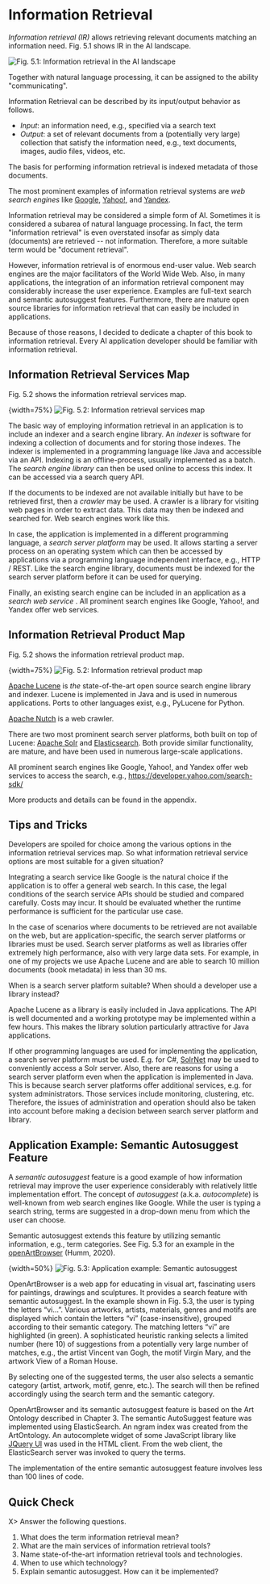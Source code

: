
# Information Retrieval


*Information retrieval (IR)* allows retrieving relevant documents matching an information need. 
Fig. 5.1 shows IR in the AI  landscape. 

![Fig. 5.1: Information retrieval in the AI landscape](images/AI_landscape-NLP.png)

Together with natural language processing, it can be assigned to the ability "communicating". 


Information Retrieval can be described by its input/output behavior as follows.

- *Input*: an information need, e.g., specified via a search text
- *Output*: a set of relevant documents from a (potentially very large) collection that satisfy the information need, e.g., text documents, images, audio files, videos, etc.

The basis for performing information retrieval is indexed metadata of those documents. 

The most prominent examples of information retrieval systems are *web search engines* like [Google](https://www.google.com), [Yahoo!](https://www.yahoo.com/), and [Yandex](https://www.yandex.com/). 

Information retrieval may be considered a simple form of AI. Sometimes it is considered a subarea of natural language processing. In fact, the term "information retrieval" is even overstated insofar as simply data (documents) are retrieved -- not information. Therefore, a more suitable term would be "document retrieval". 

However, information retrieval is of enormous end-user value. Web search engines are the major facilitators of the World Wide Web. Also, in many applications, the integration of an information retrieval component may considerably increase the user experience. Examples are full-text search and semantic autosuggest features. Furthermore, there are mature open source libraries for information retrieval that can easily be included in applications. 

Because of those reasons, I decided to dedicate a chapter of this book to information retrieval. Every AI application developer should be familiar with information retrieval. 



## Information Retrieval Services Map

Fig. 5.2 shows the information retrieval services map. 

{width=75%}
![Fig. 5.2: Information retrieval services map](images/Information_Retrieval_SM.png)


The basic way of employing information retrieval in an application is to include an indexer and a search engine library. An *indexer* is software for indexing a collection of documents and for storing those indexes. The indexer is implemented in a programming language like Java and accessible via an API. Indexing is an offline-process, usually implemented as a batch. The *search engine library* can then be used online to access this index. It can be accessed via a search query API. 

If the documents to be indexed are not available initially but have to be retrieved first, then a *crawler* may be used. A crawler is a library for visiting web pages in order to extract data. This data may then be indexed and searched for. Web search engines work like this.

In case, the application is implemented in a different programming language, a *search server platform* may be used. It allows starting a server process on an operating system which can then be accessed by applications via a programming language independent interface, e.g., HTTP / REST. Like the search engine library, documents must be indexed for the search server platform before it can be used for querying. 

Finally, an existing search engine can be included in an application as a *search web service* . All prominent search engines like Google, Yahoo!, and Yandex offer web services.


## Information Retrieval Product Map

Fig. 5.2 shows the information retrieval product map. 

{width=75%}
![Fig. 5.2: Information retrieval product map](images/Information_Retrieval_PM.png)

[Apache Lucene](https://lucene.apache.org/) is *the* state-of-the-art open source search engine library and indexer. Lucene is implemented in Java and is used in numerous applications. Ports to other languages exist, e.g., PyLucene for Python.

[Apache Nutch](http://nutch.apache.org/) is a web crawler.

There are two most prominent search server platforms, both built on top of Lucene: [Apache Solr](https://lucene.apache.org/solr/) and [Elasticsearch](https://www.elastic.co/products/elasticsearch). Both provide similar functionality, are mature, and have been used in numerous large-scale applications. 

All prominent search engines like Google, Yahoo!, and Yandex offer web services to access the search, e.g., https://developer.yahoo.com/search-sdk/ 

More products and details can be found in the appendix.


## Tips and Tricks

Developers are spoiled for choice among the various options in the information retrieval services map. 
So what information retrieval service options are most suitable for a given situation?

Integrating a search service like Google is the natural choice if the application is to offer a general web search. 
In this case, the legal conditions of the search service APIs should be studied and compared carefully. Costs may incur. It should be evaluated whether the runtime performance is sufficient for the particular use case.

In the case of scenarios where documents to be retrieved are not available on the web, but are application-specific, the search server platforms or libraries must be used.
Search server platforms as well as libraries offer extremely high performance, also with very large data sets. For example, in one of my projects we use Apache Lucene and are able to search 10 million documents (book metadata) in less than 30 ms. 

When is a search server platform suitable? When should a developer use a library instead?

Apache Lucene as a library is easily included in Java applications. The API is well documented and a working prototype may be implemented within a few hours. This makes the library solution particularly attractive for Java applications.

If other programming languages are used for implementing the application, a search server platform must be used. E.g. for C#, [SolrNet](https://github.com/mausch/SolrNet) may be used to conveniently access a Solr server. 
Also, there are reasons for using a search server platform even when the application is implemented in Java. This is because search server platforms offer additional services, e.g. for system administrators. Those services include monitoring, clustering, etc. Therefore, the issues of administration and operation should also be taken into account before making a decision between search server platform and library. 




## Application Example: Semantic Autosuggest Feature

A *semantic autosuggest* feature is a good example of how information retrieval may improve the user experience considerably with relatively little implementation effort.
The concept of *autosuggest* (a.k.a. *autocomplete*) is well-known from web search engines like Google. While the user is typing a search string, terms are suggested in a drop-down menu from which the user can choose.

Semantic autosuggest extends this feature by utilizing semantic information, e.g.,  term categories. 
See Fig. 5.3 for an example in the [openArtBrowser](https://openartbrowser.org) (Humm, 2020).

{width=50%}
![Fig. 5.3: Application example: Semantic autosuggest](images/Semantic_AutoSuggest.png)

OpenArtBrowser is a web app for educating in visual art, fascinating users for paintings, drawings and sculptures. It provides a search feature with semantic autosuggest. 
In the example shown in Fig. 5.3, the user is typing the letters “vi…”. Various artworks, artists, materials, genres and motifs are displayed which contain the letters “vi” (case-insensitive), grouped according to their semantic category. The matching letters “vi” are highlighted (in green). A sophisticated heuristic ranking selects a limited number (here 10) of suggestions from a potentially very large number of matches, e.g., the artist Vincent van Gogh, the motif Virgin Mary, and the artwork View of a Roman House. 
 
By selecting one of the suggested terms, the user also selects a semantic category (artist, artwork, motif, genre, etc.). The search will then be refined accordingly using the search term and the semantic category. 

OpenArtBrowser and its semantic autosuggest feature is based on the Art Ontology described in Chapter 3. 
The semantic AutoSuggest feature was implemented using ElasticSearch. An ngram index was created from the ArtOntology. An autocomplete widget of  some JavaScript library like [JQuery UI](https://jqueryui.com/autocomplete/)  was used in the HTML client. From the web client, the ElasticSearch server was invoked to query the terms.

The  implementation of the entire semantic autosuggest feature involves less than 100 lines of code. 





## Quick Check

X> Answer the following questions.

1. What does the term information retrieval mean?
1. What are the main services of information retrieval tools?
1. Name state-of-the-art information retrieval tools and technologies.
2. When to use which technology?
3. Explain semantic autosuggest. How can it be implemented?
